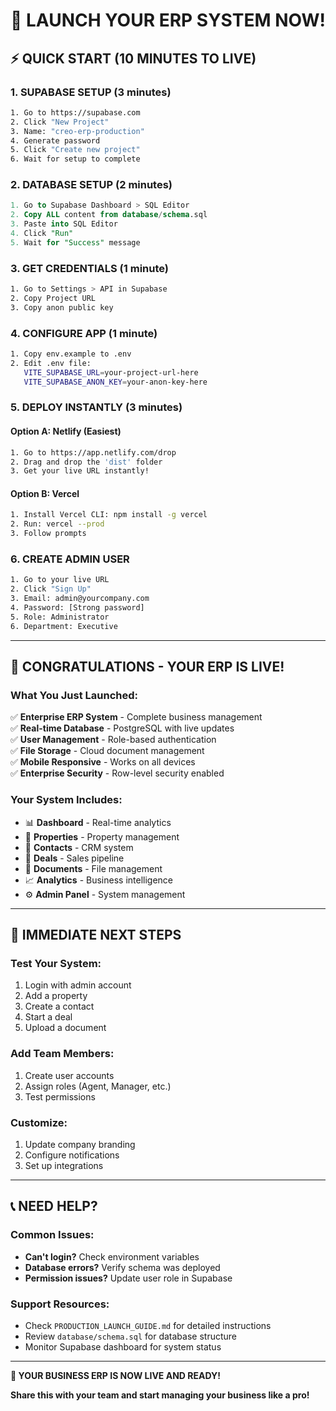 # 🚀 LAUNCH YOUR ERP SYSTEM NOW!

## ⚡ **QUICK START (10 MINUTES TO LIVE)**

### **1. SUPABASE SETUP (3 minutes)**
```bash
1. Go to https://supabase.com
2. Click "New Project"
3. Name: "creo-erp-production"
4. Generate password
5. Click "Create new project"
6. Wait for setup to complete
```

### **2. DATABASE SETUP (2 minutes)**
```sql
1. Go to Supabase Dashboard > SQL Editor
2. Copy ALL content from database/schema.sql
3. Paste into SQL Editor
4. Click "Run"
5. Wait for "Success" message
```

### **3. GET CREDENTIALS (1 minute)**
```bash
1. Go to Settings > API in Supabase
2. Copy Project URL
3. Copy anon public key
```

### **4. CONFIGURE APP (1 minute)**
```bash
1. Copy env.example to .env
2. Edit .env file:
   VITE_SUPABASE_URL=your-project-url-here
   VITE_SUPABASE_ANON_KEY=your-anon-key-here
```

### **5. DEPLOY INSTANTLY (3 minutes)**

#### **Option A: Netlify (Easiest)**
```bash
1. Go to https://app.netlify.com/drop
2. Drag and drop the 'dist' folder
3. Get your live URL instantly!
```

#### **Option B: Vercel**
```bash
1. Install Vercel CLI: npm install -g vercel
2. Run: vercel --prod
3. Follow prompts
```

### **6. CREATE ADMIN USER**
```bash
1. Go to your live URL
2. Click "Sign Up"
3. Email: admin@yourcompany.com
4. Password: [Strong password]
5. Role: Administrator
6. Department: Executive
```

---

## 🎉 **CONGRATULATIONS - YOUR ERP IS LIVE!**

### **What You Just Launched:**
✅ **Enterprise ERP System** - Complete business management  
✅ **Real-time Database** - PostgreSQL with live updates  
✅ **User Management** - Role-based authentication  
✅ **File Storage** - Cloud document management  
✅ **Mobile Responsive** - Works on all devices  
✅ **Enterprise Security** - Row-level security enabled  

### **Your System Includes:**
- 📊 **Dashboard** - Real-time analytics
- 🏢 **Properties** - Property management
- 👥 **Contacts** - CRM system
- 💼 **Deals** - Sales pipeline
- 📄 **Documents** - File management
- 📈 **Analytics** - Business intelligence
- ⚙️ **Admin Panel** - System management

---

## 🔧 **IMMEDIATE NEXT STEPS**

### **Test Your System:**
1. Login with admin account
2. Add a property
3. Create a contact
4. Start a deal
5. Upload a document

### **Add Team Members:**
1. Create user accounts
2. Assign roles (Agent, Manager, etc.)
3. Test permissions

### **Customize:**
1. Update company branding
2. Configure notifications
3. Set up integrations

---

## 📞 **NEED HELP?**

### **Common Issues:**
- **Can't login?** Check environment variables
- **Database errors?** Verify schema was deployed
- **Permission issues?** Update user role in Supabase

### **Support Resources:**
- Check `PRODUCTION_LAUNCH_GUIDE.md` for detailed instructions
- Review `database/schema.sql` for database structure
- Monitor Supabase dashboard for system status

---

**🚀 YOUR BUSINESS ERP IS NOW LIVE AND READY!**

**Share this with your team and start managing your business like a pro!** 